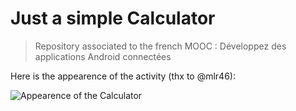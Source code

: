 # Just a simple Calculator

> Repository associated to the french MOOC :
> Développez des applications Android connectées

Here is the appearence of the activity (thx to @mlr46):

![Appearence of the Calculator](/Appearence.png)
